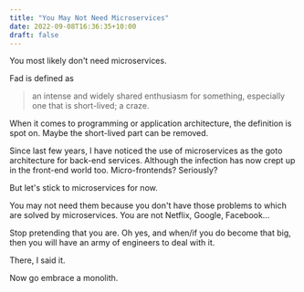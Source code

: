 ```yaml
---
title: "You May Not Need Microservices"
date: 2022-09-08T16:36:35+10:00
draft: false
---
```


You most likely don't need microservices.

Fad is defined as

> an intense and widely shared enthusiasm for something, especially one that is short-lived; a craze.

When it comes to programming or application architecture, the definition is spot on. Maybe the short-lived part can be removed.

Since last few years, I have noticed the use of microservices as the goto architecture for back-end services. Although the infection has now crept up in the front-end world too. Micro-frontends? Seriously?

But let's stick to microservices for now.

You may not need them because you don't have those problems to which are solved by microservices. You are not Netflix, Google, Facebook...

Stop pretending that you are. Oh yes, and when/if you do become that big, then you will have an army of engineers to deal with it.

There, I said it.

Now go embrace a monolith.
